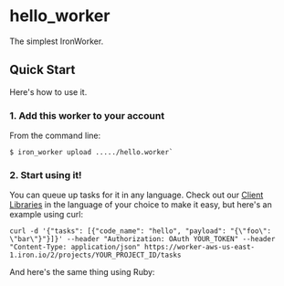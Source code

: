 hello_worker
============

The simplest IronWorker.

## Quick Start

Here's how to use it.

### 1. Add this worker to your account

From the command line:

```
$ iron_worker upload ...../hello.worker`
```

### 2. Start using it!

You can queue up tasks for it in any language. Check out our [Client Libraries](http://dev.iron.io/)
in the language of your choice to make it easy, but here's an example using curl:

```
curl -d '{"tasks": [{"code_name": "hello", "payload": "{\"foo\": \"bar\"}"}]}' --header "Authorization: OAuth YOUR_TOKEN" --header "Content-Type: application/json" https://worker-aws-us-east-1.iron.io/2/projects/YOUR_PROJECT_ID/tasks
```

And here's the same thing using Ruby:

```ruby

```

